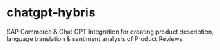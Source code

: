 # chatgpt-hybris
SAP Commerce &amp; Chat GPT Integration for creating product description, language translation & sentiment analysis of Product Reviews
